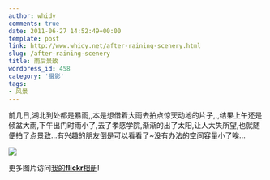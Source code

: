 ```yaml
---
author: whidy
comments: true
date: 2011-06-27 14:52:49+00:00
template: post
link: http://www.whidy.net/after-raining-scenery.html
slug: /after-raining-scenery
title: 雨后景致
wordpress_id: 458
category: '摄影'
tags:
- 风景
---
```


前几日,湖北到处都是暴雨,,本是想借着大雨去拍点惊天动地的片子,,,结果上午还是倾盆大雨,下午出门时雨小了,去了孝感学院,渐渐的出了太阳,让人大失所望,也就随便拍了点景致...有兴趣的朋友倒是可以看看了~没有办法的空间容量小了唉...


[![](/wp-content/uploads/2011/06/woniu-500x331.jpg)](/wp-content/uploads/2011/06/woniu.jpg)


更多图片访问[我的**flickr**相册](http://www.flickr.com/photos/24794569@N02)!
